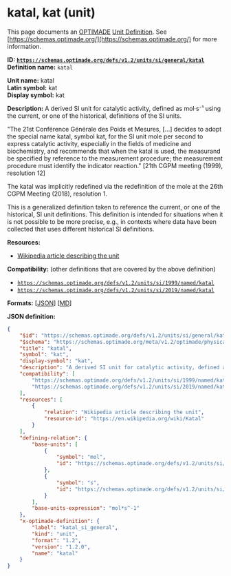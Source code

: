 # katal, kat (unit)

This page documents an [OPTIMADE](https://www.optimade.org/) [Unit Definition](https://schemas.optimade.org/#definitions). See [https://schemas.optimade.org/](https://schemas.optimade.org/) for more information.

**ID: [`https://schemas.optimade.org/defs/v1.2/units/si/general/katal`](https://schemas.optimade.org/defs/v1.2/units/si/general/katal.md)**  
**Definition name:** `katal`

**Unit name:** katal  
**Latin symbol:** kat  
**Display symbol:** kat  
  
**Description:** A derived SI unit for catalytic activity, defined as mol·s⁻¹ using the current, or one of the historical, definitions of the SI units.

"The 21st Conférence Générale des Poids et Mesures, [...] decides to adopt the special name katal, symbol kat, for the SI unit mole per second to express catalytic activity, especially in the fields of medicine and biochemistry, and recommends that when the katal is used, the measurand be specified by reference to the measurement procedure; the measurement procedure must identify the indicator reaction." [21th CGPM meeting (1999), resolution 12]

The katal was implicitly redefined via the redefinition of the mole at the 26th CGPM Meeting (2018), resolution 1.

This is a generalized definition taken to reference the current, or one of the historical, SI unit definitions.
This definition is intended for situations when it is not possible to be more precise, e.g., in contexts where data have been collected that uses different historical SI definitions.

**Resources:**

- [Wikipedia article describing the unit](https://en.wikipedia.org/wiki/Katal)


**Compatibility:** (other definitions that are covered by the above definition)

- [`https://schemas.optimade.org/defs/v1.2/units/si/1999/named/katal`](https://schemas.optimade.org/defs/v1.2/units/si/1999/named/katal.md)
- [`https://schemas.optimade.org/defs/v1.2/units/si/2019/named/katal`](https://schemas.optimade.org/defs/v1.2/units/si/2019/named/katal.md)


**Formats:** [[JSON](katal.json)] [[MD](katal.md)]

**JSON definition:**

``` json
{
    "$id": "https://schemas.optimade.org/defs/v1.2/units/si/general/katal",
    "$schema": "https://schemas.optimade.org/meta/v1.2/optimade/physical_unit_definition.json",
    "title": "katal",
    "symbol": "kat",
    "display-symbol": "kat",
    "description": "A derived SI unit for catalytic activity, defined as mol\u00b7s\u207b\u00b9 using the current, or one of the historical, definitions of the SI units.\n\n\"The 21st Conf\u00e9rence G\u00e9n\u00e9rale des Poids et Mesures, [...] decides to adopt the special name katal, symbol kat, for the SI unit mole per second to express catalytic activity, especially in the fields of medicine and biochemistry, and recommends that when the katal is used, the measurand be specified by reference to the measurement procedure; the measurement procedure must identify the indicator reaction.\" [21th CGPM meeting (1999), resolution 12]\n\nThe katal was implicitly redefined via the redefinition of the mole at the 26th CGPM Meeting (2018), resolution 1.\n\nThis is a generalized definition taken to reference the current, or one of the historical, SI unit definitions.\nThis definition is intended for situations when it is not possible to be more precise, e.g., in contexts where data have been collected that uses different historical SI definitions.",
    "compatibility": [
        "https://schemas.optimade.org/defs/v1.2/units/si/1999/named/katal",
        "https://schemas.optimade.org/defs/v1.2/units/si/2019/named/katal"
    ],
    "resources": [
        {
            "relation": "Wikipedia article describing the unit",
            "resource-id": "https://en.wikipedia.org/wiki/Katal"
        }
    ],
    "defining-relation": {
        "base-units": [
            {
                "symbol": "mol",
                "id": "https://schemas.optimade.org/defs/v1.2/units/si/general/mole"
            },
            {
                "symbol": "s",
                "id": "https://schemas.optimade.org/defs/v1.2/units/si/general/second"
            }
        ],
        "base-units-expression": "mol*s^-1"
    },
    "x-optimade-definition": {
        "label": "katal_si_general",
        "kind": "unit",
        "format": "1.2",
        "version": "1.2.0",
        "name": "katal"
    }
}
```